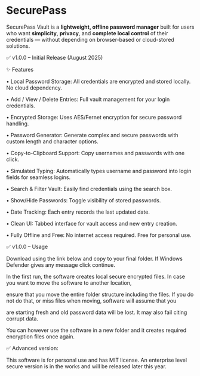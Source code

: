 # SecurePass
SecurePass Vault is a **lightweight, offline password manager** built for users who want **simplicity**, **privacy**, and **complete local control** of their credentials — without depending on browser-based or cloud-stored solutions.

✅ v1.0.0 – Initial Release (August 2025)

✨ Features

•	Local Password Storage: All credentials are encrypted and stored locally. No cloud dependency.

•	Add / View / Delete Entries: Full vault management for your login credentials.

•	Encrypted Storage: Uses AES/Fernet encryption for secure password handling.

•	Password Generator: Generate complex and secure passwords with custom length and character options.

•	Copy-to-Clipboard Support: Copy usernames and passwords with one click.

•	Simulated Typing: Automatically types username and password into login fields for seamless logins.

•	Search & Filter Vault: Easily find credentials using the search box.

•	Show/Hide Passwords: Toggle visibility of stored passwords.

•	Date Tracking: Each entry records the last updated date.

•	Clean UI: Tabbed interface for vault access and new entry creation.

•	Fully Offline and Free: No internet access required. Free for personal use.

✅ v1.0.0 – Usage

Download using the link below and copy to your final folder. If Windows Defender gives any message click continue.

In the first run, the software creates local secure encrypted files. In case you want to move the software to another location, 

ensure that you move the entire folder structure including the files. If you do not do that, or miss files when moving, software will assume that you 

are starting fresh and old password data will be lost. It may also fail citing corrupt data. 

You can however use the software in a new folder and it creates required encryption files once again. 


✅ Advanced version:

This software is for personal use and has MIT license. An enterprise level secure version is in the works and will be released later this year. 


